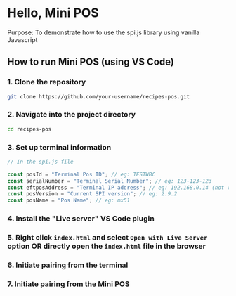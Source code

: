 # Hello, Mini POS

Purpose: To demonstrate how to use the spi.js library using vanilla Javascript

## How to run Mini POS (using VS Code)

### 1. Clone the repository
```bash
git clone https://github.com/your-username/recipes-pos.git
```

### 2. Navigate into the project directory
```bash
cd recipes-pos
```

### 3. Set up terminal information

```js
// In the spi.js file

const posId = "Terminal Pos ID"; // eg: TESTWBC
const serialNumber = "Terminal Serial Number"; // eg: 123-123-123
const eftposAddress = "Terminal IP address"; // eg: 192.168.0.14 (not required if using Auto Address Resolution)
const posVersion = "Current SPI version"; // eg: 2.9.2
const posName = "Pos Name"; // eg: mx51
```

### 4. Install the "Live server" VS Code plugin

### 5. Right click `index.html` and select `Open with Live Server` option OR directly open the `index.html` file in the browser

### 6. Initiate pairing from the terminal

### 7. Initiate pairing from the Mini POS
